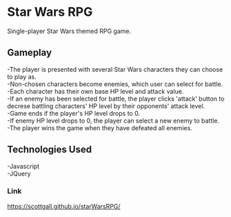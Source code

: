 # Star Wars RPG
Single-player Star Wars themed RPG game.

## Gameplay
-The player is presented with several Star Wars characters they can choose to play as.</br>
-Non-chosen characters become enemies, which user can select for battle.</br>
-Each character has their own base HP level and attack value.</br>
-If an enemy has been selected for battle, the player clicks 'attack' button to decrese battling characters' HP level by their opponents' attack level.</br>
-Game ends if the player's HP level drops to 0.</br>
-If enemy HP level drops to 0, the player can select a new enemy to battle.</br>
-The player wins the game when they have defeated all enemies.</br>

## Technologies Used
-Javascript</br>
-JQuery

### Link
https://scottgall.github.io/starWarsRPG/
